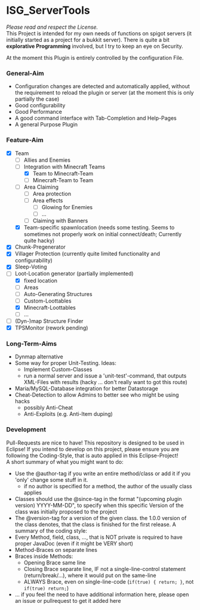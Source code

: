 # ISG_ServerTools

*Please read and respect the License.*  
This Project is intended for my own needs of functions on spigot servers (it initially started as a project for a bukkit server). There is quite a bit **explorative Programming** involved, but I try to keep an eye on Security.

At the moment this Plugin is entirely controlled by the configuration File.

### General-Aim
 - Configuration changes are detected and automatically applied, without the requirement to reload the plugin or server (at the moment this is only partially the case)
 - Good configurability
 - Good Performance
 - A good command interface with Tab-Completion and Help-Pages
 - A general Purpose Plugin

### Feature-Aim
 - [x] Team
   - [ ] Allies and Enemies
   - [ ] Integration with Minecraft Teams
     - [x] Team to Minecraft-Team
     - [ ] Minecraft-Team to Team
   - [ ] Area Claiming
     - [ ] Area protection
     - [ ] Area effects
       - [ ] Glowing for Enemies
       - [ ] ...
     - [ ] Claiming with Banners
   - [x] Team-specific spawnlocation (needs some testing. Seems to sometimes not properly work on initial connect/death; Currently quite hacky)
 - [x] Chunk-Pregenerator
 - [x] Villager Protection (currently quite limited functionality and configurability)
 - [x] Sleep-Voting
 - [ ] Loot-Location generator (partially implemented)
   - [x] fixed location
   - [ ] Areas
   - [ ] Auto-Generating Structures
   - [ ] Custom-Loottables
   - [x] Minecraft-Loottables
   - [ ] ...
 - [ ] (Dyn-)map Structure Finder
 - [x] TPSMonitor (rework pending)
 
### Long-Term-Aims
 - Dynmap alternative
 - Some way for proper Unit-Testing. Ideas:
   - Implement Custom-Classes
   - run a normal server and issue a 'unit-test'-command, that outputs XML-Files with results (hacky ... don't really want to got this route)
 - Maria/MySQL-Database integration for better Datastorage
 - Cheat-Detection to allow Admins to better see who might be using hacks
   - possibly Anti-Cheat
   - Anti-Exploits (e.g. Anti-Item duping)
 
### Development
Pull-Requests are nice to have!
This repository is designed to be used in Eclipse! If you intend to develop on this project, please ensure you are following the Coding-Style, that is auto applied in this Eclipse-Project!  
A short summary of what you might want to do:
 - Use the @author-tag if you write an entire method/class or add it if you 'only' change some stuff in it.
   - if no author is specified for a method, the author of the usually class applies
 - Classes should use the @since-tag in the format "(upcoming plugin version) YYYY-MM-DD", to specify when this specific Version of the class was initially proposed to the project
 - The @version-tag for a version of the given class. the 1.0.0 version of the class denotes, that the class is finished for the first release.
A summary of the coding style:
 - Every Method, field, class, ..., that is NOT private is required to have proper JavaDoc (even if it might be VERY short)
 - Method-Braces on separate lines
 - Braces inside Methods:
   - Opening Brace same line
   - Closing Brace separate line, IF not a single-line-control statement (return/break/...), where it would put on the same-line
   - ALWAYS Brace, even on single-line-code (`if(true) { return; }`, not `if(true) return;`)
 - ... if you feel the need to have additional information here, please open an issue or pullrequest to get it added here